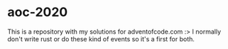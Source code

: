 # aoc-2020
This is a repository with my solutions for adventofcode.com 
:> I normally don't write rust or do these kind of events so it's a first for both.
